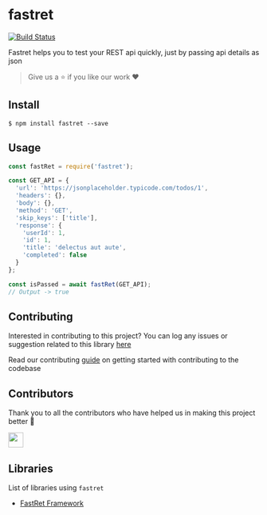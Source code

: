 # fastret

[![Build Status](https://travis-ci.com/arshadkazmi42/fastret.svg?branch=master)](https://travis-ci.com/arshadkazmi42/fastret)

Fastret helps you to test your REST api quickly, just by passing api details as json

> Give us a :star: if you like our work :heart:

## Install

```
$ npm install fastret --save
```

## Usage

```javascript
const fastRet = require('fastret');

const GET_API = {
  'url': 'https://jsonplaceholder.typicode.com/todos/1',
  'headers': {},
  'body': {},
  'method': 'GET',
  'skip_keys': ['title'],
  'response': {
    'userId': 1,
    'id': 1,
    'title': 'delectus aut aute',
    'completed': false
  }
};

const isPassed = await fastRet(GET_API);
// Output -> true
```

## Contributing

Interested in contributing to this project?
You can log any issues or suggestion related to this library [here](https://github.com/arshadkazmi42/fastret/issues/new)

Read our contributing [guide](CONTRIBUTING.md) on getting started with contributing to the codebase

## Contributors

Thank you to all the contributors who have helped us in making this project better :raised_hands:

<a href="https://github.com/arshadkazmi42"><img src="https://github.com/arshadkazmi42.png" width="30" /></a>

## Libraries

List of libraries using `fastret`

 - [FastRet Framework](http://github.com/arshadkazmi42/fastret-framework)
